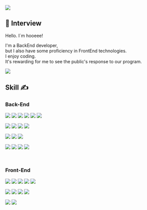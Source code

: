 <a href="버튼을 눌렀을 때 이동할 링크" target="_blank"><img src="https://img.shields.io/badge/blog-61DAFB?style=flat-square&logo=Hack The Box&logoColor=white"/></a>

## 🫠 Interview

Hello. I`m hooeee!

I'm a BackEnd developer,<br/>but I also have some proficiency in FrontEnd technologies.<br/>I enjoy coding. <br/>It's rewarding for me to see the public's response to our program.

<!-- <a href="버튼을 눌렀을 때 이동할 링크" target="_blank"><img src="https://img.shields.io/badge/blog-61DAFB?style=flat-square&logo=Hack The Box&logoColor=white"/></a>
<a href="버튼을 눌렀을 때 이동할 링크" target="_blank"><img src="https://img.shields.io/badge/blog-61DAFB?style=flat-square&logo=Hack The Box&logoColor=white"/></a> -->

![](https://img1.daumcdn.net/thumb/R1280x0/?fname=http://t1.daumcdn.net/brunch/service/user/5xeg/image/Ys8IiH_K2I6bqYATXAMvomg7RKg.png)

## Skill ✍️

<!-- <a href="버튼을 눌렀을 때 이동할 링크" target="_blank"><img src="https://img.shields.io/badge/.Net-512BD4?style=flat-square&logo=.NET&logoColor=white"/></a>
<a href="버튼을 눌렀을 때 이동할 링크" target="_blank"><img src="https://img.shields.io/badge/Windows-0078D6?style=flat-square&logo=Windows&logoColor=white"/></a> -->

### Back-End

<a><img src="https://img.shields.io/badge/kotlin-7F52FF?style=flat-square&logo=kotlin&logoColor=white"/></a>
<a><img src="https://img.shields.io/badge/Spring Boot-6DB33F?style=flat-square&logo=Spring Boot&logoColor=white"/></a>
<a><img src="https://img.shields.io/badge/Spring Data-6DB33F?style=flat-square&logo=Spring Boot&logoColor=white"/></a>
<a><img src="https://img.shields.io/badge/Spring Cloud-6DB33F?style=flat-square&logo=Spring Boot&logoColor=white"/></a>
<a><img src="https://img.shields.io/badge/Gradle-02303A?style=flat-square&logo=Gradle&logoColor=**white**"/></a>
<a><img src="https://img.shields.io/badge/java-007396?style=flat-square&logo=java&logoColor=white"/></a>

<a><img src="https://img.shields.io/badge/.net-512BD4?style=flat-square&logo=csharp&logoColor=white"/></a>
<a><img src="https://img.shields.io/badge/ASP core-0078D7?style=flat-square&logo=microsoftedge&logoColor=white"/></a>
<a><img src="https://img.shields.io/badge/apache kafka-231F20?style=flat-square&logo=apachekafka&logoColor=white"/></a>
<a><img src="https://img.shields.io/badge/Rabbit mq-FF6600?style=flat-square&logo=rabbitmq&logoColor=white"/></a>

<a><img src="https://img.shields.io/badge/redis-DC382D?style=flat-square&logo=redis&logoColor=white"/></a>
<a><img src="https://img.shields.io/badge/postgresql-4169E1?style=flat-square&logo=postgresql&logoColor=white"/></a>
<a><img src="https://img.shields.io/badge/SQL Server-CC2927?style=flat-square&logo=microsoftsqlserver&logoColor=white"/></a>

<a><img src="https://img.shields.io/badge/docker Compose-2496ED?style=flat-square&logo=docker&logoColor=white"/></a>
<a><img src="https://img.shields.io/badge/gRPC-000000?style=flat-square&logo=hubspot&logoColor=white"/></a>
<a><img src="https://img.shields.io/badge/grafana-F46800?style=flat-square&logo=grafana&logoColor=white"/></a>
<a><img src="https://img.shields.io/badge/prometheus-E6522C?style=flat-square&logo=prometheus&logoColor=white"/></a>

<!--
<a><img src="https://img.shields.io/badge/Spring Boot-6DB33F?style=flat-square&logo=Spring Boot&logoColor=white"/></a>
<a><img src="https://img.shields.io/badge/Spring Data-6DB33F?style=flat-square&logo=Spring Boot&logoColor=white"/></a>
<a><img src="https://img.shields.io/badge/Spring Cloud-6DB33F?style=flat-square&logo=Spring Boot&logoColor=white"/></a> -->

<br/>

### Front-End

<a><img src="https://img.shields.io/badge/Javascript-F7DF1E?style=flat-square&logo=JavaScript&logoColor=white"/></a>
<a><img src="https://img.shields.io/badge/TypeScript-262627?style=flat-square&logo=TypeScript&logoColor=white"/></a>
<a><img src="https://img.shields.io/badge/vite-646CFF?style=flat-square&logo=vite&logoColor=white"/></a>
<a><img src="https://img.shields.io/badge/npm-CB3837?style=flat-square&logo=NPM&logoColor=white"/></a>
<a><img src="https://img.shields.io/badge/pnpm-F69220?style=flat-square&logo=PNPM&logoColor=white"/></a>

<a><img src="https://img.shields.io/badge/React-61DAFB?style=flat-square&logo=react&logoColor=white"/></a>
<a><img src="https://img.shields.io/badge/MUi-007FFF?style=flat-square&logo=mui&logoColor=white"/></a>
<a><img src="https://img.shields.io/badge/Vue-4FC08D?style=flat-square&logo=Vue.js&logoColor=white"/></a>
<a><img src="https://img.shields.io/badge/Vuetify-1867C0?style=flat-square&logo=Vuetify&logoColor=white"/></a>

<a><img src="https://img.shields.io/badge/Amazon AWS-232F3E?style=flat-square&logo=Amazon AWS&logoColor=white"/></a>
<a><img src="https://img.shields.io/badge/Azure DevOps-0078D7?style=flat-square&logo=Azure DevOps&logoColor=white"/></a>

<!--

<배지>
1. https://simpleicons.org/
2. https://shields.io/

<repo Card>
1. https://github.com/anuraghazra/github-readme-stats/blob/master/themes/README.md
2.
**hooeee/hooeee** is a ✨ _special_ ✨ repository because its `README.md` (this file) appears on your GitHub profile.

Here are some ideas to get you started:

- 🔭 I’m currently working on ...
- 🌱 I’m currently learning ...
- 👯 I’m looking to collaborate on ...
- 🤔 I’m looking for help with ...
- 💬 Ask me about ...
- 📫 How to reach me: ...
- 😄 Pronouns: ...
- ⚡ Fun fact: ...
-->
